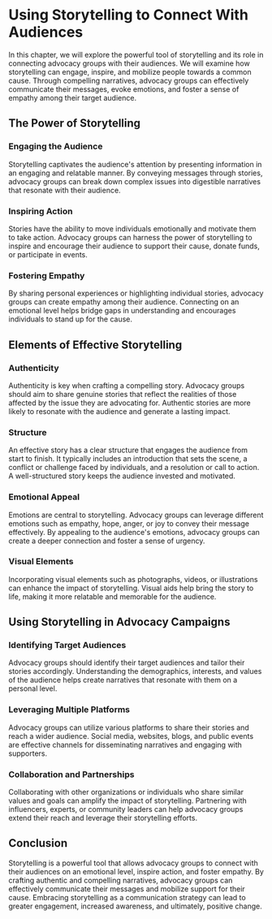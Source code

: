 Using Storytelling to Connect With Audiences
=====================================================

In this chapter, we will explore the powerful tool of storytelling and its role in connecting advocacy groups with their audiences. We will examine how storytelling can engage, inspire, and mobilize people towards a common cause. Through compelling narratives, advocacy groups can effectively communicate their messages, evoke emotions, and foster a sense of empathy among their target audience.

The Power of Storytelling
-------------------------

### Engaging the Audience

Storytelling captivates the audience's attention by presenting information in an engaging and relatable manner. By conveying messages through stories, advocacy groups can break down complex issues into digestible narratives that resonate with their audience.

### Inspiring Action

Stories have the ability to move individuals emotionally and motivate them to take action. Advocacy groups can harness the power of storytelling to inspire and encourage their audience to support their cause, donate funds, or participate in events.

### Fostering Empathy

By sharing personal experiences or highlighting individual stories, advocacy groups can create empathy among their audience. Connecting on an emotional level helps bridge gaps in understanding and encourages individuals to stand up for the cause.

Elements of Effective Storytelling
----------------------------------

### Authenticity

Authenticity is key when crafting a compelling story. Advocacy groups should aim to share genuine stories that reflect the realities of those affected by the issue they are advocating for. Authentic stories are more likely to resonate with the audience and generate a lasting impact.

### Structure

An effective story has a clear structure that engages the audience from start to finish. It typically includes an introduction that sets the scene, a conflict or challenge faced by individuals, and a resolution or call to action. A well-structured story keeps the audience invested and motivated.

### Emotional Appeal

Emotions are central to storytelling. Advocacy groups can leverage different emotions such as empathy, hope, anger, or joy to convey their message effectively. By appealing to the audience's emotions, advocacy groups can create a deeper connection and foster a sense of urgency.

### Visual Elements

Incorporating visual elements such as photographs, videos, or illustrations can enhance the impact of storytelling. Visual aids help bring the story to life, making it more relatable and memorable for the audience.

Using Storytelling in Advocacy Campaigns
----------------------------------------

### Identifying Target Audiences

Advocacy groups should identify their target audiences and tailor their stories accordingly. Understanding the demographics, interests, and values of the audience helps create narratives that resonate with them on a personal level.

### Leveraging Multiple Platforms

Advocacy groups can utilize various platforms to share their stories and reach a wider audience. Social media, websites, blogs, and public events are effective channels for disseminating narratives and engaging with supporters.

### Collaboration and Partnerships

Collaborating with other organizations or individuals who share similar values and goals can amplify the impact of storytelling. Partnering with influencers, experts, or community leaders can help advocacy groups extend their reach and leverage their storytelling efforts.

Conclusion
----------

Storytelling is a powerful tool that allows advocacy groups to connect with their audiences on an emotional level, inspire action, and foster empathy. By crafting authentic and compelling narratives, advocacy groups can effectively communicate their messages and mobilize support for their cause. Embracing storytelling as a communication strategy can lead to greater engagement, increased awareness, and ultimately, positive change.
